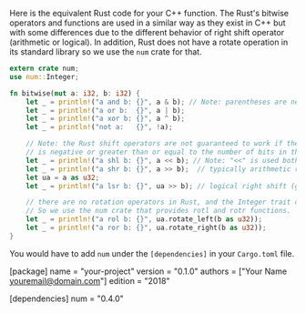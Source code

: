 Here is the equivalent Rust code for your C++ function. The Rust's bitwise operators and functions are used in a similar way as they exist in C++ but with some differences due to the different behavior of right shift operator (arithmetic or logical). In addition, Rust does not have a rotate operation in its standard library so we use the `num` crate for that.

```rust
extern crate num;
use num::Integer;

fn bitwise(mut a: i32, b: i32) {
    let _ = println!("a and b: {}", a & b); // Note: parentheses are needed because & has lower precedence than <<
    let _ = println!("a or b:  {}", a | b); 
    let _ = println!("a xor b: {}", a ^ b); 
    let _ = println!("not a:   {}", !a);       

    // Note: the Rust shift operators are not guaranteed to work if the shift count (that is, b)
    // is negative or greater than or equal to the number of bits in the integer being shifted.
    let _ = println!("a shl b: {}", a << b); // Note: "<<" is used both for output and for left shift
    let _ = println!("a shr b: {}", a >> b);  // typically arithmetic right shift, but not guaranteed
    let ua = a as u32;
    let _ = println!("a lsr b: {}", ua >> b); // logical right shift (guaranteed)

    // there are no rotation operators in Rust, and the Integer trait does not provide them either.
    // So we use the num crate that provides rotl and rotr functions.
    let _ = println!("a rol b: {}", ua.rotate_left(b as u32));
    let _ = println!("a ror b: {}", ua.rotate_right(b as u32));
}
``` 

You would have to add `num` under the `[dependencies]` in your `Cargo.toml` file.

[package]
name = "your-project"
version = "0.1.0"
authors = ["Your Name <youremail@domain.com>"]
edition = "2018"

[dependencies]
num = "0.4.0"
